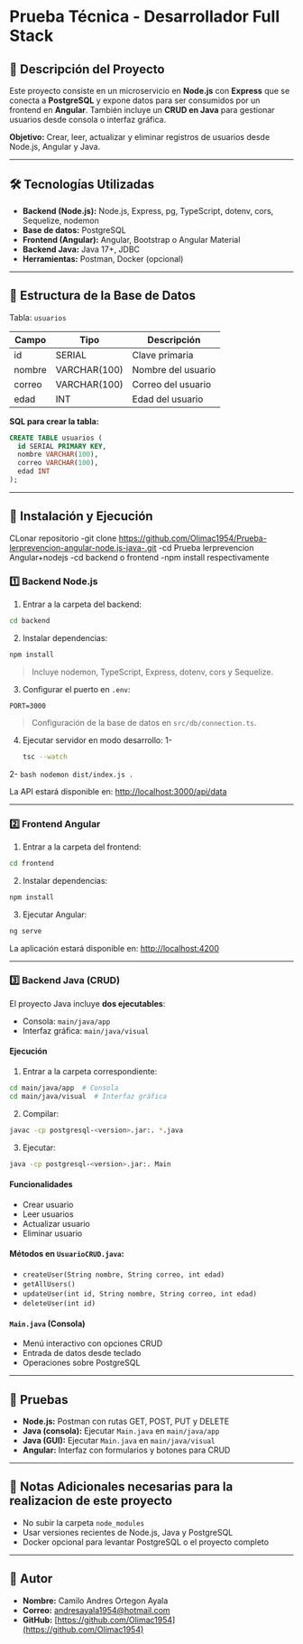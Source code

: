 # Prueba Técnica - Desarrollador Full Stack

## 🌟 Descripción del Proyecto

Este proyecto consiste en un microservicio en **Node.js** con **Express** que se conecta a **PostgreSQL** y expone datos para ser consumidos por un frontend en **Angular**.
También incluye un **CRUD en Java** para gestionar usuarios desde consola o interfaz gráfica.

**Objetivo:** Crear, leer, actualizar y eliminar registros de usuarios desde Node.js, Angular y Java.

---

## 🛠 Tecnologías Utilizadas

* **Backend (Node.js):** Node.js, Express, pg, TypeScript, dotenv, cors, Sequelize, nodemon
* **Base de datos:** PostgreSQL
* **Frontend (Angular):** Angular, Bootstrap o Angular Material
* **Backend Java:** Java 17+, JDBC
* **Herramientas:** Postman, Docker (opcional)

---

## 📂 Estructura de la Base de Datos

Tabla: `usuarios`

| Campo  | Tipo         | Descripción        |
| ------ | ------------ | ------------------ |
| id     | SERIAL       | Clave primaria     |
| nombre | VARCHAR(100) | Nombre del usuario |
| correo | VARCHAR(100) | Correo del usuario |
| edad   | INT          | Edad del usuario   |

**SQL para crear la tabla:**

```sql
CREATE TABLE usuarios (
  id SERIAL PRIMARY KEY,
  nombre VARCHAR(100),
  correo VARCHAR(100),
  edad INT
);
```

---

## 🚀 Instalación y Ejecución
CLonar repositorio 
-git clone https://github.com/Olimac1954/Prueba-lerprevencion-angular-node.js-java-.git
-cd Prueba lerprevencion Angular+nodejs
-cd backend o frontend
-npm install respectivamente

### 1️⃣ Backend Node.js

1. Entrar a la carpeta del backend:

```bash
cd backend
```

2. Instalar dependencias:

```bash
npm install
```

> Incluye nodemon, TypeScript, Express, dotenv, cors y Sequelize.

3. Configurar el puerto en `.env`:

```env
PORT=3000
```

> Configuración de la base de datos en `src/db/connection.ts`.

4. Ejecutar servidor en modo desarrollo:
  1- 
    ```bash
    tsc --watch
    ```
  2- 
    ```bash
    nodemon dist/index.js .
    ```

La API estará disponible en: [http://localhost:3000/api/data](http://localhost:3000/api/usuarios)

---

### 2️⃣ Frontend Angular

1. Entrar a la carpeta del frontend:

```bash
cd frontend
```

2. Instalar dependencias:

```bash
npm install
```

3. Ejecutar Angular:

```bash
ng serve
```

La aplicación estará disponible en: [http://localhost:4200](http://localhost:4200)

---

### 3️⃣ Backend Java (CRUD)

El proyecto Java incluye **dos ejecutables**:

* Consola: `main/java/app`
* Interfaz gráfica: `main/java/visual`

#### Ejecución

1. Entrar a la carpeta correspondiente:

```bash
cd main/java/app  # Consola
cd main/java/visual  # Interfaz gráfica
```

2. Compilar:

```bash
javac -cp postgresql-<version>.jar:. *.java
```

3. Ejecutar:

```bash
java -cp postgresql-<version>.jar:. Main
```

#### Funcionalidades

* Crear usuario
* Leer usuarios
* Actualizar usuario
* Eliminar usuario

#### Métodos en `UsuarioCRUD.java`:

* `createUser(String nombre, String correo, int edad)`
* `getAllUsers()`
* `updateUser(int id, String nombre, String correo, int edad)`
* `deleteUser(int id)`

#### `Main.java` (Consola)

* Menú interactivo con opciones CRUD
* Entrada de datos desde teclado
* Operaciones sobre PostgreSQL

---

## 🧪 Pruebas

* **Node.js:** Postman con rutas GET, POST, PUT y DELETE
* **Java (consola):** Ejecutar `Main.java` en `main/java/app`
* **Java (GUI):** Ejecutar `Main.java` en `main/java/visual`
* **Angular:** Interfaz con formularios y botones para CRUD

---

## 📝 Notas Adicionales necesarias para la realizacion de este proyecto

* No subir la carpeta `node_modules`
* Usar versiones recientes de Node.js, Java y PostgreSQL
* Docker opcional para levantar PostgreSQL o el proyecto completo

---

## 👤 Autor

* **Nombre:** Camilo Andres Ortegon Ayala
* **Correo:** [andresayala1954@hotmail.com](mailto:andresayala1954@hotmail.com)
* **GitHub:** [https://github.com/Olimac1954](https://github.com/Olimac1954)
